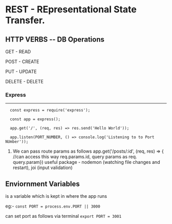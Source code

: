 # REST - REpresentational State Transfer.
HTTP VERBS -- DB Operations
---------------------------
GET - READ

POST - CREATE

PUT - UPDATE

DELETE  - DELETE

### Express
-----------
```
  const express = require('express');

  const app = express();

  app.get('/', (req, res) => res.send('Hello World'));

  app.listen(PORT_NUMBER, () => console.log('Listening to to Port NUmber'));
```

1. We can pass route params as follows app.get('/posts/:id', (req, res) => { //can access this way req.params.id, query params as req. query.param})
useful package - nodemon (watching file changes and restart), joi (input validation)

Enviornment Variables
--------------------
is a variable which is kept in where the app runs

eg:- `const PORT = process.env.PORT || 3000`

can set port as follows via terminal `export PORT = 3001`
